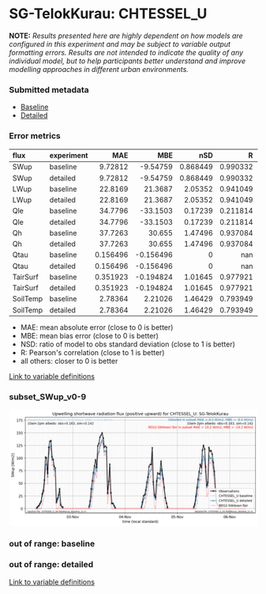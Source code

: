 # SG-TelokKurau: CHTESSEL_U

**NOTE:** *Results presented here are highly dependent on how models are configured in this experiment and may be subject to variable output formatting errors. Results are not intended to indicate the quality of any individual model, but to help participants better understand and improve modelling approaches in different urban environments.*

### Submitted metadata

- [Baseline](CHTESSEL_U_SG-TelokKurau_baseline_attrs.md)
- [Detailed](CHTESSEL_U_SG-TelokKurau_detailed_attrs.md)

### Error metrics

| flux     | experiment   |       MAE |        MBE |      nSD |          R |        5th |       95th |      RMSE |      cRMSE |      AMBE |     1-nSD |          1-R |   nSkewness |   nKurtosis |   Overlap |
|:---------|:-------------|----------:|-----------:|---------:|-----------:|-----------:|-----------:|----------:|-----------:|----------:|----------:|-------------:|------------:|------------:|----------:|
| SWup     | baseline     |  9.72812  |  -9.54759  | 0.868449 |   0.990332 | 1.69057    |  18.6674   | 12.736    |   0.184654 |  9.54759  | 0.131551  |   0.00966752 |   0.143632  |    0.079974 | 0.129219  |
| SWup     | detailed     |  9.72812  |  -9.54759  | 0.868449 |   0.990332 | 1.69057    |  18.6674   | 12.736    |   0.184654 |  9.54759  | 0.131551  |   0.00966752 |   0.143632  |    0.079974 | 0.129219  |
| LWup     | baseline     | 22.8169   |  21.3687   | 2.05352  |   0.941049 | 1.40279    |  67.1217   | 33.3618   |   1.16276  | 21.3687   | 1.05352   |   0.0589506  |   0.16215   |    2.0222   | 0.164891  |
| LWup     | detailed     | 22.8169   |  21.3687   | 2.05352  |   0.941049 | 1.40279    |  67.1217   | 33.3618   |   1.16276  | 21.3687   | 1.05352   |   0.0589506  |   0.16215   |    2.0222   | 0.164891  |
| Qle      | baseline     | 34.7796   | -33.1503   | 0.17239  |   0.211814 | 2.66148    | 128.759    | 56.2096   |   0.978105 | 33.1503   | 0.82761   |   0.788186   |   6.40115   |   66.4783   | 0.812828  |
| Qle      | detailed     | 34.7796   | -33.1503   | 0.17239  |   0.211814 | 2.66148    | 128.759    | 56.2096   |   0.978105 | 33.1503   | 0.82761   |   0.788186   |   6.40115   |   66.4783   | 0.812828  |
| Qh       | baseline     | 37.7263   |  30.655    | 1.47496  |   0.937084 | 1.15169    | 123.457    | 63.7279   |   0.641236 | 30.655    | 0.47496   |   0.0629158  |   0.0829579 |    0.407853 | 0.165083  |
| Qh       | detailed     | 37.7263   |  30.655    | 1.47496  |   0.937084 | 1.15169    | 123.457    | 63.7279   |   0.641236 | 30.655    | 0.47496   |   0.0629158  |   0.0829579 |    0.407853 | 0.165083  |
| Qtau     | baseline     |  0.156496 |  -0.156496 | 0        | nan        | 0.00978606 |   0.417681 |  0.206412 | nan        |  0.156496 | 1         | nan          |   1         |    1        | 0.947372  |
| Qtau     | detailed     |  0.156496 |  -0.156496 | 0        | nan        | 0.00978606 |   0.417681 |  0.206412 | nan        |  0.156496 | 1         | nan          |   1         |    1        | 0.947372  |
| TairSurf | baseline     |  0.351923 |  -0.194824 | 1.01645  |   0.977921 | 0.287172   |   0.159714 |  0.458602 |   0.212498 |  0.194824 | 0.0164489 |   0.0220793  |   0.14959   |    0.111984 | 0.0701642 |
| TairSurf | detailed     |  0.351923 |  -0.194824 | 1.01645  |   0.977921 | 0.287172   |   0.159714 |  0.458602 |   0.212498 |  0.194824 | 0.0164489 |   0.0220793  |   0.14959   |    0.111984 | 0.0701642 |
| SoilTemp | baseline     |  2.78364  |   2.21026  | 1.46429  |   0.793949 | 0.165648   |   4.64922  |  3.73015  |   0.90499  |  2.21026  | 0.464292  |   0.206051   |   0.37491   |    1.82129  | 0.201953  |
| SoilTemp | detailed     |  2.78364  |   2.21026  | 1.46429  |   0.793949 | 0.165648   |   4.64922  |  3.73015  |   0.90499  |  2.21026  | 0.464292  |   0.206051   |   0.37491   |    1.82129  | 0.201953  |

 - MAE: mean absolute error (close to 0 is better)
 - MBE: mean bias error (close to 0 is better)
 - NSD: ratio of model to obs standard deviation (close to 1 is better)
 - R: Pearson's correlation (close to 1 is better)
 - all others: closer to 0 is better

[Link to variable definitions](../modelattrs/variable_definitions.md)

### <a name="subset_swup_v0-9"></a>subset_SWup_v0-9
[![CHTESSEL_U_SG-TelokKurau_subset_SWup_v0-9.png](CHTESSEL_U_SG-TelokKurau_subset_SWup_v0-9.png)](CHTESSEL_U_SG-TelokKurau_subset_SWup_v0-9.png)

### out of range: baseline


### out of range: detailed



[Link to variable definitions](../modelattrs/variable_definitions.md)

